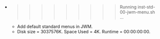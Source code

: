 * >>>>>>>>> Running inst-std-00-jwm-menu.sh ...
  * Add default standard menus in JWM.
  * Disk size = 3037576K. Space Used = 4K. Runtime = 00:00:00:00.
